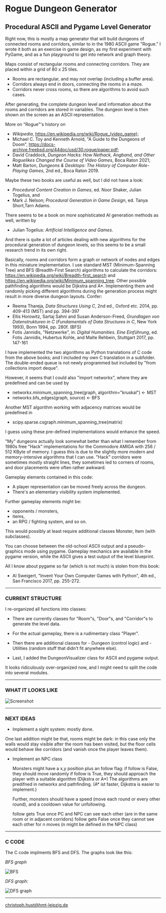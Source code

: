 # Rogue Dungeon Generator

## Procedural ASCII and Pygame Level Generator

Right now, this is mostly a map generator that will build dungeons of connected rooms and corridors, similar to in the 1980 ASCII game "Rogue." I wrote it both as an exercise in game design, as my first experiment with PyGame, and as a fun playground to get into network and graph theory.

Maps consist of rectangular rooms and connecting corridors. They are placed within a grid of 80 x 25 tiles.
- Rooms are rectangular, and may not overlap (including a buffer area).
- Corridors always end in doors, connecting the rooms in a maze.
- Corridors never cross rooms, so there are algorithms to avoid such cases.

After generating, the complete dungeon level and information about the rooms and corridors are stored in variables. The dungeon level is then shown on the screen as an ASCII representation.

More on "Rogue"'s history on

+ _Wikipedia_, https://en.wikipedia.org/wiki/Rogue_(video_game);
+ Michael C. Toy and Kenneth Arnold, "A Guide to the Dungeons of Doom", https://docs-archive.freebsd.org/44doc/usd/30.rogue/paper.pdf;
+ David Craddock, _Dungeon Hacks: How Nethack, Angband, and Other Roguelikes Changed the Course of Video Games_, Boca Raton 2021;
+ Matt Barton, _Dungeons & Desktops: The History of Computer Role-Playing Games_, 2nd ed., Boca Raton 2019.

Maybe these two books are useful as well, but I did not have a look:

+ _Procedural Content Creation in Games_, ed. Noor Shaker, Julian Togelius, and
+ Mark J. Nelson; _Procedural Generation in Game Design_, ed. Tanya Short,Tarn Adams.

There seems to be a book on more sophisticated AI generation methods as well, written by

+ Julian Togelius: _Artificial Intelligence and Games_.

And there is quite a lot of articles dealing with new algorithms for the procedural generation of dungeon levels, so this seems to be a small research trend in its own right.

Basically, rooms and corridors form a graph or network of nodes and edges in this miniature implementation. I use standard MST (Minimum-Spanning Tree) and BFS (Breadth-First Search) algorithms to calculate the corridors: https://en.wikipedia.org/wiki/Breadth-first_search and https://en.wikipedia.org/wiki/Minimum_spanning_tree. Other possible pathfinding algorithms would be Dijkstra and A*. Implementing them and randomly picking different algorithms during the generation process might result in more diverse dungeon layouts. Confer:

+ Reema Thareja, _Data Structures Using C_, 2nd ed., Oxford etc. 2014, pp. 409-413 (MST) and pp. 394-397
+ Ellis Horowitz, Sartaj Sahni and Susan Anderson-Freed, _Grundlagen von Datenstrukturen in C_ (_Fundamentals of Data Structures in C_, New York 1993), Bonn 1994, pp. 280f. (BFS)
+ Fotis Jannidis, "Netzwerke", in: _Digital Humanities. Eine Einführung_, ed. Fotis Jannidis, Hubertus Kohle, and Malte Rehbein, Stuttgart 2017, pp. 147-161

I have implemented the two algorithms as Python translations of C code from the above books; and I included my own C translation in a subfolder. The double-ended queue is not newly programmed but included by "from collections import deque".

However, it seems that I could also "import networkx", where they are predefined and can be used by
- networkx.minimum_spanning_tree(graph, algorithm="kruskal") <- MST
- networkx.bfs_edges(graph, source) <- BFS

Another MST algorithm working with adjacency matrices would be predefined in

- scipy.sparse.csgraph.minimum_spanning_tree(matrix)

I guess using these pre-defined implementations would enhance the speed.

"My" dungeons actually look somewhat better than what I remember from 1980s free "Hack" implementations for the
Commodore AMIGA with 256 / 512 KByte of memory. I guess this is due to the slightly more modern and memory-intensive
algorithms that I can use. "Hack" corridors were sometimes mostly straight lines, they sometimes led to corners of
rooms, and door placements were often rather awkward.

Gameplay elements contained in this code:
- A player representation can be moved freely across the dungeon.
- There's an elementary visibility system implemented.

Further gameplay elements might be:
- opponents / monsters,
- items,
- an RPG / fighting system, and so on.

This would possibly at least require additional classes Monster, Item (with subclasses).

You can choose between the old-school ASCII output and a pseudo-graphics mode using pygame. Gameplay mechanics are available in the pygame version, while the ASCII gives a test output of the level blueprint.

All I know about pygame so far (which is not much) is stolen from this book:

+ Al Sweigert, "Invent Your Own Computer Games with Python", 4th ed., San Francisco 2017, pp. 255-272.

---

### CURRENT STRUCTURE

I re-organized all functions into classes:
- There are currently classes for "Room"s, "Door"s, and "Corridor"s to generate the level data.
- For the actual gameplay, there is a rudimentary class "Player".
- Then there are additional classes for
                                    - Dungeon (control logic) and
                                    - Utilities (random stuff that didn't fit anywhere else).
                                    
- Last, I added the DungeonVisualizer class for ASCII and pygame output.

It looks ridiculously over-organized now, and I might need to split the code into several modules.

---

### WHAT IT LOOKS LIKE

![Screenshot](img/output.png)

---

### NEXT IDEAS

+  Implement a sight system: mostly done.

  One last addition might be that, rooms might be dark: in this case only the walls would stay visible after the room has been visited, but the floor cells would behave like corridors (and vanish once the player leaves them).

+ Implement an NPC class

  Monsters might have a x,y position plus an follow flag:
  if follow is False, they should move randomly
  if follow is True, they should approach the player with a suitable algorithm (Dijkstra or A*)
  The algorithms are predifned in networkx and pathfinding. (A* ist faster, Dijkstra is easier to implement.)

  Further, monsters should have a speed (move each round or every other round), and a cooldown value for unfollowing.

  follow gets True once PC and NPC can see each other (are in the same room or in adjacent corridors)
  follow gets False once they cannot see each other for n moves (n might be defined in the NPC class)

---

### C CODE

The C code implments BFS and DFS. The graphs look like this:

_BFS graph_

![BFS](img/graph_BFS.png)



_DFS graph:_

![DFS graph](img/graph_DFS.png)

---

christoph.hust@hmt-leipzig.de